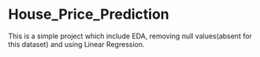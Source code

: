 # House_Price_Prediction
This is a simple project which include EDA, removing null values(absent for this dataset) and using Linear Regression.
